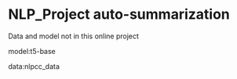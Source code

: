 # NLP_Project auto-summarization
Data and model not in this online project

model:t5-base

data:nlpcc_data
